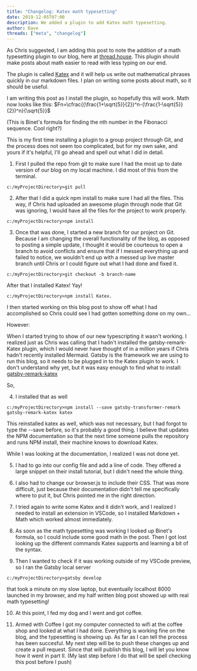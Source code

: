 ```yaml
---
title: "Changelog: Katex math typesetting"
date: 2019-12-05T07:00
description: We added a plugin to add Katex math typesetting.
author: Dave
threads: ["meta", "changelog"]
---
```


As Chris suggested, I am adding this post to note the addition of a math typesetting plugin to our blog, here at [thread.house](https://www.thread.house). This plugin should make posts about math easier to read with less typing on our end.

The plugin is called [Katex](https://www.katex.org/) and it will help us write out mathematical phrases quickly in our markdown files. I plan on writing some posts about math, so it should be useful.

I am writing this post as I install the plugin, so hopefully this will work. Math now looks like this:
$Fn=\cfrac{(\frac{1+\sqrt{5}}{2})^n-(\frac{1-\sqrt{5}}{2})^n}{\sqrt{5}}$

(This is Binet's formula for finding the nth number in the Fibonacci sequence. Cool right?)

This is my first time installing a plugin to a group project through Git, and the process does not seem too complicated, but for my own sake, and yours if it's helpful, I'll go ahead and spell out what I did in detail.

1. First I pulled the repo from git to make sure I had the most up to date version of our blog on my local machine. I did most of this from the terminal.

```shell
c:/myProjectDirectory>git pull
```

2. After that I did a quick npm install to make sure I had all the files. This way, if Chris had uploaded an awesome plugin through node that Git was ignoring, I would have all the files for the project to work properly.

```shell
c:/myProjectDirectory>npm install
```

3. Once that was done, I started a new branch for our project on Git. Because I am changing the overall functionality of the blog, as opposed to posting a simple update, I thought it would be courteous to open a branch to avoid conflicts and ensure that if I messed everything up and failed to notice, we wouldn't end up with a messed up live master branch until Chris or I could figure out what I had done and fixed it.

```shell
c:/myProjectDirectory>git checkout -b branch-name
```

After that I installed Katex! Yay!

```shell
c:/myProjectDirectory>npm install Katex.
```

I then started working on this blog post to show off what I had accomplished so Chris could see I had gotten something done on my own...

However:

When I started trying to show of our new typescripting it wasn't working. I realized just as Chris was calling that I hadn't installed the gatsby-remark-Katex plugin, which I would never have thought of in a million years if Chris hadn't recently installed Mermaid. Gatsby is the framework we are using to run this blog, so it needs to be plugged in to the Katex plugin to work. I don't understand why yet, but it was easy enough to find what to install: [gatsby-remark-katex](https://www.gatsbyjs.org/packages/gatsby-remark-katex/)

So,

4. I installed that as well

```shell
c:/myProjectDirectory>npm install --save gatsby-transformer-remark gatsby-remark-katex katex
```

This reinstalled katex as well, which was not necessary, but I had forgot to type the --save before, so it's probably a good thing. I believe that updates the NPM documentation so that the next time someone pulls the repository and runs NPM install, their machine knows to download Katex.

While I was looking at the documentation, I realized I was not done yet.

5. I had to go into our config file and add a line of code. They offered a large snippet on their install tutorial, but I didn't need the whole thing.

6. I also had to change our browser.js to include their CSS. That was more difficult, just because their documentation didn't tell me specifically where to put it, but Chris pointed me in the right direction.

7. I tried again to write some Katex and it didn't work, and I realized I needed to install an extension in VSCode, so I installed Markdown + Math which worked almost immediately.

8. As soon as the math typesetting was working I looked up Binet's formula, so I could include some good math in the post. Then I got lost looking up the different commands Katex supports and learning a bit of the syntax.

9. Then I wanted to check if it was working outside of my VSCode preview, so I ran the Gatsby local server

```shell
c:/myProjectDirectory>gatsby develop
```

that took a minute on my slow laptop, but eventually localhost 8000 launched in my browser, and my half written blog post showed up with real math typesetting!

10. At this point, I fed my dog and I went and got coffee.

11. Armed with Coffee I got my computer connected to wifi at the coffee shop and looked at what I had done. Everything is working fine on the blog, and the typesetting is showing up. As far as I can tell the process has been succesful. My next step will be to push these changes up and create a pull request. Since that will publish this blog, I will let you know how it went in part II. (My last step before I do that will be spell checking this post before I push)
